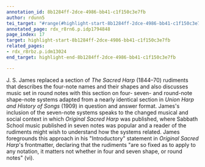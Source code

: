 ```yaml
---
annotation_id: 8b1284ff-2dce-4986-bb41-c1f150c3e7fb
author: rdunn5
tei_target: "#range(#highlight-start-8b1284ff-2dce-4986-bb41-c1f150c3e7fb, #highlight-end-8b1284ff-2dce-4986-bb41-c1f150c3e7fb)"
annotated_page: rdx_r8rn6.p.idp1794848
page_index: 17
target: highlight-start-8b1284ff-2dce-4986-bb41-c1f150c3e7fb
related_pages:
- rdx_r8rbz.p.idm13024
end_target: highlight-end-8b1284ff-2dce-4986-bb41-c1f150c3e7fb

---
```

J. S. James replaced a section of *The Sacred Harp* (1844–70) rudiments that describes the four-note names and their shapes and also discusses music set in round notes with this section on four- seven- and round-note shape-note systems adapted from a nearly identical section in *Union Harp and History of Songs* (1909) in question and answer format. James's inclusion of the seven-note systems speaks to the changed musical and social context in which *Original Sacred Harp* was published, where Sabbath School music published in seven notes was popular and a reader of the rudiments might wish to understand how the systems related. James foregrounds this approach in his "Introductory" statement in *Original Sacred Harp*'s frontmatter, declaring that the rudiments "are so fixed as to apply to any notation, it matters not whether in four and seven shape, or round notes" (vi).